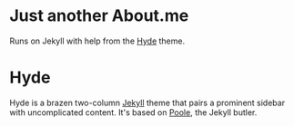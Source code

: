 Just another About.me
========

Runs on Jekyll with help from the [Hyde](https://github.com/poole/hyde) theme.

# Hyde

Hyde is a brazen two-column [Jekyll](http://jekyllrb.com) theme that pairs a prominent sidebar with uncomplicated content. It's based on [Poole](http://getpoole.com), the Jekyll butler.
